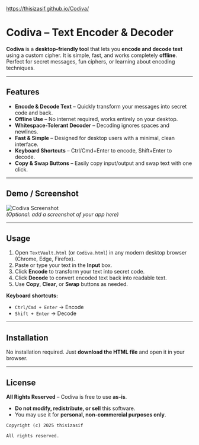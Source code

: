 https://thisizasif.github.io/Codiva/
# Codiva – Text Encoder & Decoder

**Codiva** is a **desktop-friendly tool** that lets you **encode and decode text** using a custom cipher. It is simple, fast, and works completely **offline**. Perfect for secret messages, fun ciphers, or learning about encoding techniques.

---

## Features

- **Encode & Decode Text** – Quickly transform your messages into secret code and back.
- **Offline Use** – No internet required, works entirely on your desktop.
- **Whitespace-Tolerant Decoder** – Decoding ignores spaces and newlines.
- **Fast & Simple** – Designed for desktop users with a minimal, clean interface.
- **Keyboard Shortcuts** – Ctrl/Cmd+Enter to encode, Shift+Enter to decode.
- **Copy & Swap Buttons** – Easily copy input/output and swap text with one click.

---

## Demo / Screenshot

![Codiva Screenshot](screenshot.png)  
*(Optional: add a screenshot of your app here)*

---

## Usage

1. Open `TextVault.html` (or `Codiva.html`) in any modern desktop browser (Chrome, Edge, Firefox).  
2. Paste or type your text in the **Input** box.  
3. Click **Encode** to transform your text into secret code.  
4. Click **Decode** to convert encoded text back into readable text.  
5. Use **Copy**, **Clear**, or **Swap** buttons as needed.

**Keyboard shortcuts:**  
- `Ctrl/Cmd + Enter` → Encode  
- `Shift + Enter` → Decode  

---

## Installation

No installation required. Just **download the HTML file** and open it in your browser.

---

## License

**All Rights Reserved** – Codiva is free to use **as-is**.  

- **Do not modify, redistribute, or sell** this software.  
- You may use it for **personal, non-commercial purposes only**.

```text
Copyright (c) 2025 thisizasif

All rights reserved.  
